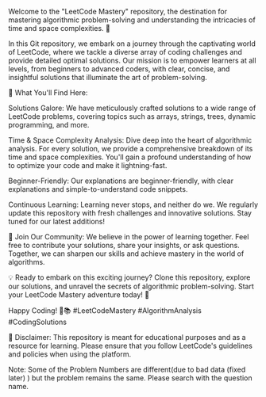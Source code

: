 Welcome to the "LeetCode Mastery" repository, the destination for mastering algorithmic problem-solving and understanding the intricacies of time and space complexities. 🚀

In this Git repository, we embark on a journey through the captivating world of LeetCode, where we tackle a diverse array of coding challenges and provide detailed optimal solutions. Our mission is to empower learners at all levels, from beginners to advanced coders, with clear, concise, and insightful solutions that illuminate the art of problem-solving.

🧐 What You'll Find Here:

Solutions Galore: We have meticulously crafted solutions to a wide range of LeetCode problems, covering topics such as arrays, strings, trees, dynamic programming, and more.

Time & Space Complexity Analysis: Dive deep into the heart of algorithmic analysis. For every solution, we provide a comprehensive breakdown of its time and space complexities. You'll gain a profound understanding of how to optimize your code and make it lightning-fast.

Beginner-Friendly: Our explanations are beginner-friendly, with clear explanations and simple-to-understand code snippets.

Continuous Learning: Learning never stops, and neither do we. We regularly update this repository with fresh challenges and innovative solutions. Stay tuned for our latest additions!

🙌 Join Our Community: We believe in the power of learning together. Feel free to contribute your solutions, share your insights, or ask questions. Together, we can sharpen our skills and achieve mastery in the world of algorithms.

💡 Ready to embark on this exciting journey? Clone this repository, explore our solutions, and unravel the secrets of algorithmic problem-solving. Start your LeetCode Mastery adventure today! 💪

Happy Coding! 🚀📚 #LeetCodeMastery #AlgorithmAnalysis #CodingSolutions

📌 Disclaimer: This repository is meant for educational purposes and as a resource for learning. Please ensure that you follow LeetCode's guidelines and policies when using the platform.

Note: Some of the Problem Numbers are different(due to bad data (fixed later) ) but the problem remains the same. Please search with the question name.
